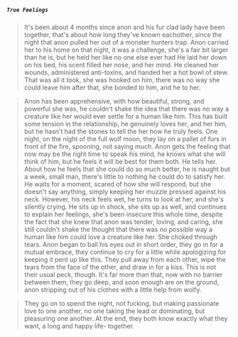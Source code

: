 ##### `True Feelings`
>It's been about 4 months since anon and his fur clad lady have been together, that's about how long they've known eachother, since the night that anon pulled her out of a monster hunters trap.
>Anon carried her to his home on that night, it was a challenge, she's a fair bit larger than he is, but he held her like no one else ever had
>He laid her down on his bed, his scent filled her nose, and her mind. He cleaned her wounds, administered anti-toxins, and handed her a hot bowl of stew.
>That was all it took, she was hooked on him, there was no way she could leave him after that, she bonded to him, and he to her.

>Anon has been apprehensive, with how beautiful, strong, and powerful she was, he couldn't shake the idea that there was no way a creature like her would ever settle for a human like him.
>This has built some tension in the relationship, he genuinely loves her, and her him, but he hasn't had the stones to tell the her how he truly feels.
>One night, on the night of the full wolf moon, they lay on a pallet of furs in front of the fire, spooning, not saying much.
>Anon gets the feeling that now may be the right time to speak his mind, he knows what she will think of him, but he feels it will be best for them both.
>He tells her. About how he feels that she could do so much better, he is naught but a week, small man, there's little to nothing he could do to satisfy her.
>He waits for a moment, scared of how she will respond, but she doesn't say anything, simply keeping her muzzle pressed against his neck. However, his neck feels wet, he turns to look at her, and she's silently crying.
>He sits up in shock, she sits up as well, and continues to explain her feelings, she's been insecure this whole time, despite the fact that she knew that anon was tender, loving, and caring, she still couldn't shake the thought that there was no possible way a human like him could love a creature like her. She choked through tears.
>Anon began to ball his eyes out in short order, they go in for a mutual embrace, they continue to cry for a little while apologizing for keeping it pent up like this.
>They pull away from each other, wipe the tears from the face of the other, and draw in for a kiss.
>This is not their usual peck, though. It's far more than that, now with no barrier between them, they go deep, and soon enough are on the ground, anon stripping out of his clothes with a little help from wolfy.

>They go on to spend the night, not fucking, but making passionate love to one another, no one taking the lead or dominating, but pleasuring one another.
>At the end, they both know exactly what they want, a long and happy life- together.